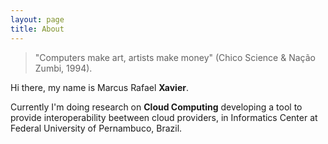 ```yaml
---
layout: page
title: About
---
```


> "Computers make art, artists make money" (Chico Science & Nação Zumbi, 1994).

Hi there, my name is Marcus Rafael **Xavier**.

Currently I'm doing research on **Cloud Computing** developing a tool to provide interoperability
beetween cloud providers, in Informatics Center at Federal University of Pernambuco, Brazil.
